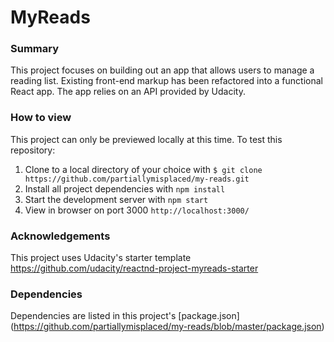 # MyReads

### Summary

This project focuses on building out an app that allows users to manage a reading list. Existing front-end markup has been refactored into a functional React app. The app relies on an API provided by Udacity.

### How to view

This project can only be previewed locally at this time. To test this repository:

1. Clone to a local directory of your choice with `$ git clone https://github.com/partiallymisplaced/my-reads.git`
2. Install all project dependencies with `npm install` 
3. Start the development server with `npm start`
4. View in browser on port 3000 `http://localhost:3000/`

### Acknowledgements

This project uses Udacity's starter template https://github.com/udacity/reactnd-project-myreads-starter

### Dependencies

Dependencies are listed in this project's [package.json] (https://github.com/partiallymisplaced/my-reads/blob/master/package.json)

